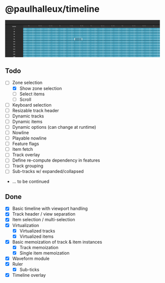 # @paulhalleux/timeline

![img.png](img.png)

## Todo
- [ ] Zone selection
  - [x] Show zone selection
  - [ ] Select items
  - [ ] Scroll
- [ ] Keyboard selection
- [ ] Resizable track header
- [ ] Dynamic tracks
- [ ] Dynamic items
- [ ] Dynamic options (can change at runtime)
- [ ] Nowline
- [ ] Playable nowline
- [ ] Feature flags
- [ ] Item fetch
- [ ] Track overlay
- [ ] Define re-compute dependency in features
- [ ] Track grouping
- [ ] Sub-tracks w/ expanded/collapsed
- ... to be continued

## Done
- [x] Basic timeline with viewport handling
- [x] Track header / view separation
- [x] Item selection / multi-selection
- [x] Virtualization
  - [x] Virtualized tracks
  - [x] Virtualized items
- [x] Basic memoization of track & item instances
  - [x] Track memoization
  - [x] Single item memoization
- [x] Waveform module
- [x] Ruler
  - [x] Sub-ticks
- [x] Timeline overlay